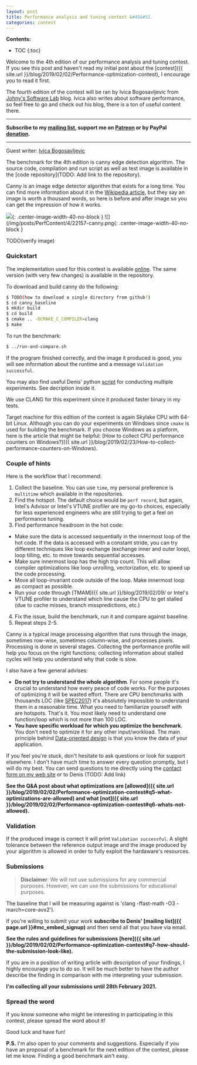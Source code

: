 ```yaml
---
layout: post
title: Performance analysis and tuning contest &#45&#51.
categories: contest
---
```


**Contents:**
* TOC
{:toc}

Welcome to the 4th edition of our performance analysis and tuning contest. If you see this post and haven't read my initial post about the [contest]({{ site.url }}/blog/2019/02/02/Performance-optimization-contest), I encourage you to read it first. 

The fourth edition of the contest will be ran by Ivica Bogosavljevic from [Johny's Software Lab](https://johnysswlab.com) blog. Ivica also writes about software performance, so feel free to go and check out his blog, there is a ton of useful content there.

------
**Subscribe to my [mailing list](https://mailchi.mp/4eb73720aafe/easyperf), support me on [Patreon](https://www.patreon.com/dendibakh) or by PayPal [donation](https://www.paypal.com/cgi-bin/webscr?cmd=_donations&business=TBM3NW8TKTT34&currency_code=USD&source=url).**

------

Guest writer: [Ivica Bogosavljevic](https://johnysswlab.com/author/ibogi/)

The benchmark for the 4th edition is canny edge detection algorithm. The source code, compilation and run script as well as test image is available in the [code repository](TODO: Add link to the repository).

Canny is an image edge detector algorithm that exists for a long time. You can find more information about it in the [Wikipedia article](https://en.wikipedia.org/wiki/Canny_edge_detector), but they say an image is worth a thousand words, so here is before and after image so you can get the impression of how it works.

![](/img/posts/PerfContent/4/221575-small.jpg){: .center-image-width-40-no-block }
![](/img/posts/PerfContent/4/22157-canny.png{: .center-image-width-40-no-block }

TODO(verify image)

### Quickstart


The implementation used for this contest is available [online](http://www.math.tau.ac.il/~turkel/notes/canny_source.c). The same version (with very few changes) is available in the repository.

To download and build canny do the following:
```bash
$ TODO(how to download a single directory from github?)
$ cd canny_baseline
$ mkdir build
$ cd build
$ cmake .. -DCMAKE_C_COMPILER=clang
$ make
```

To run the benchmark:
```bash
$ ../run-and-compare.sh
```

If the program finished correctly, and the image it produced is good, you will see information about the runtime and a message `Validation successful`.

You may also find useful Denis' python [script](https://github.com/dendibakh/dendibakh.github.io/tree/master/_posts/code/PerfContest/4/run.py) for conducting multiple experiments. See decription inside it.

We use CLANG for this experiment since it produced faster binary in my tests.

Target machine for this edition of the contest is again Skylake CPU with 64-bit Linux. Although you can do your experiments on Windows since `cmake` is used for building the benchmark. If you choose Windows as a platform, here is the article that might be helpful: [How to collect CPU performance counters on Windows?]({{ site.url }}/blog/2019/02/23/How-to-collect-performance-counters-on-Windows).

### Couple of hints

Here is the workflow that I recommend: 

1. Collect the baseline. You can use `time`, my personal preference is `multitime` which available in the repositories.
2. Find the hotspot. The default choice would be `perf record`, but again, Intel's Advisor or Intel's VTUNE profiler are my go-to choices, especially for less experienced engineers who are still trying to get a feel on performance tuning.
3. Find performance headroom in the hot code:
  * Make sure the data is accessed sequentially in the innermost loop of the hot code. If the data is accessed with a constant stride, you can try different techniques like loop exchange (exchange inner and outer loop), loop tilling, etc. to move towards sequential accesses.
  * Make sure innermost loop has the high trip count. This will allow compiler optimizations like loop unrolling, vectorization, etc. to speed up the code processing.
  * Move all loop-invariant code outside of the loop. Make innermost loop as compact as possible. 
  * Run your code through [TMAM]({{ site.url }}/blog/2019/02/09/ or Intel's VTUNE profiler to understand which line cause the CPU to get stalled (due to cache misses, branch misspredictions, etc.)
4. Fix the issue, build the benchmark, run it and compare against baseline.
5. Repeat steps 2-5.

Canny is a typical image processing algorithm that runs through the image, sometimes row-wise, sometimes column-wise, and processes pixels. Processing is done in several stages. Collecting the performance profile will help you focus on the right functions; collecting information about stalled cycles will help you understand why that code is slow.

I also have a few general advises:
- **Do not try to understand the whole algorithm**. For some people it's crucial to understand how every peace of code works. For the purposes of optimizing it will be wasted effort. There are CPU benchmarks with thousands LOC (like [SPEC2017](http://spec.org/cpu2017/)) it's absolutely impossible to understand them in a reasonable time. What you need to familiarize yourself with are hotspots. That's it. You most likely need to understand one function/loop which is not more than 100 LOC.
- **You have specific workload for which you optimize the benchmark**. You don't need to optimize it for any other input/workload. The main principle behind [Data-oriented design](https://en.wikipedia.org/wiki/Data-oriented_design) is that you know the data of your application.

If you feel you're stuck, don't hesitate to ask questions or look for support elsewhere. I don't have much time to answer every question promptly, but I will do my best. You can send questions to me directly using the [contact form on my web site](https://johnysswlab.com/contact/) or to Denis (TODO: Add link)

__See the Q&A post about what optimizations are [allowed]({{ site.url }}/blog/2019/02/02/Performance-optimization-contest#q5-what-optimizations-are-allowed) and what [not]({{ site.url }}/blog/2019/02/02/Performance-optimization-contest#q6-whats-not-allowed).__

### Validation

If the produced image is correct it will print `Validation successful`. A slight tolerance between the reference output image and the image produced by your algorithm is allowed in order to fully exploit the hardaware's resources.

### Submissions

> __Disclaimer__: We will not use submissions for any commercial purposes. However, we can use the submissions for educational purposes.

The baseline that I will be measuring against is 'clang -ffast-math -O3 -march=core-avx2').

If you're willing to submit your work __subscribe to Denis' [mailing list]({{ page.url }}#mc_embed_signup)__ and then send all that you have via email.

__See the rules and guidelines for submissions [here]({{ site.url }}/blog/2019/02/02/Performance-optimization-contest#q7-how-should-the-submission-look-like).__

If you are in a position of writing article with description of your findings, I highly encourage you to do so. It will be much better to have the author describe the finding in comparison with me interpreting your submission. 

**I'm collecting all your submissions until 28th February 2021.**

### Spread the word

If you know someone who might be interesting in participating in this contest, please spread the word about it!

Good luck and have fun!

__P.S.__ I'm also open to your comments and suggestions. Especially if you have an proposal of a benchmark for the next edition of the contest, please let me know. Finding a good benchmark ain't easy.
